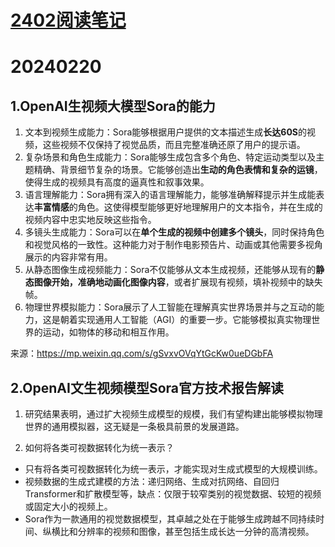 # [2402阅读笔记](https://github.com/humyna/gitblog/issues/7)

# 20240220
## 1.OpenAI生视频大模型Sora的能力

1. 文本到视频生成能力：Sora能够根据用户提供的文本描述生成**长达60S**的视频，这些视频不仅保持了视觉品质，而且完整准确还原了用户的提示语。
2. 复杂场景和角色生成能力：Sora能够生成包含多个角色、特定运动类型以及主题精确、背景细节复杂的场景。它能够创造出**生动的角色表情和复杂的运镜**，使得生成的视频具有高度的逼真性和叙事效果。
3. 语言理解能力：Sora拥有深入的语言理解能力，能够准确解释提示并生成能表达**丰富情感**的角色。这使得模型能够更好地理解用户的文本指令，并在生成的视频内容中忠实地反映这些指令。
4. 多镜头生成能力：Sora可以在**单个生成的视频中创建多个镜头**，同时保持角色和视觉风格的一致性。这种能力对于制作电影预告片、动画或其他需要多视角展示的内容非常有用。
5. 从静态图像生成视频能力：Sora不仅能够从文本生成视频，还能够从现有的**静态图像开始，准确地动画化图像内容**，或者扩展现有视频，填补视频中的缺失帧。
6. 物理世界模拟能力：Sora展示了人工智能在理解真实世界场景并与之互动的能力，这是朝着实现通用人工智能（AGI）的重要一步。它能够模拟真实物理世界的运动，如物体的移动和相互作用。

来源：https://mp.weixin.qq.com/s/gSvxvOVqYtGcKw0ueDGbFA

## 2.OpenAI文生视频模型Sora官方技术报告解读
1. 研究结果表明，通过扩大视频生成模型的规模，我们有望构建出能够模拟物理世界的通用模拟器，这无疑是一条极具前景的发展道路。


2. 如何将各类可视数据转化为统一表示？

- 只有将各类可视数据转化为统一表示，才能实现对生成式模型的大规模训练。
- 视频数据的生成式建模的方法：递归网络、生成对抗网络、自回归Transformer和扩散模型等，缺点：仅限于较窄类别的视觉数据、较短的视频或固定大小的视频上。
- Sora作为一款通用的视觉数据模型，其卓越之处在于能够生成跨越不同持续时间、纵横比和分辨率的视频和图像，甚至包括生成长达一分钟的高清视频。



